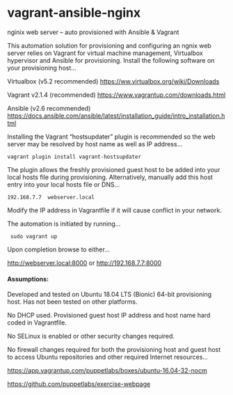 # vagrant-ansible-nginx

nginix web server – auto provisioned with Ansible &amp; Vagrant

This automation solution for provisioning and configuring an ngnix web server relies on Vagrant for virtual machine management, Virtualbox hypervisor and Ansible for provisioning. Install the following software on your provisioning host...

  Virtualbox (v5.2 recommended) https://ww.virtualbox.org/wiki/Downloads
  
  Vagrant v2.1.4 (recommended)  https://www.vagrantup.com/downloads.html
  
  Ansible (v2.6 recommended)    https://docs.ansible.com/ansible/latest/installation_guide/intro_installation.html


Installing the Vagrant “hostsupdater” plugin is recommended so the web server may be resolved by host name as well as IP address...

	vagrant plugin install vagrant-hostsupdater

The plugin allows the freshly provisioned guest host to be added into your local hosts file during provisioning. Alternatively, manually add this host entry into your local hosts file or DNS...

	192.168.7.7  webserver.local

Modify the IP address in Vagrantfile if it will cause conflict in your network.

The automation is initiated by running…

	 sudo vagrant up

Upon completion browse to either…

http://webserver.local:8000  or  http://192.168.7.7:8000

#### Assumptions:

Developed and tested on Ubuntu 18.04 LTS (Bionic) 64-bit provisioning host. Has not been tested on other platforms. 

No DHCP used. Provisioned guest host IP address and host name hard coded in Vagrantfile.

No SELinux is enabled or other security changes required.

No firewall changes required for both the provisioning host and guest host to access Ubuntu repositories and other required Internet resources...

https://app.vagrantup.com/puppetlabs/boxes/ubuntu-16.04-32-nocm

https://github.com/puppetlabs/exercise-webpage
